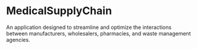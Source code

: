 # MedicalSupplyChain
An application designed to streamline and optimize the interactions between manufacturers, wholesalers, pharmacies, and waste management agencies.
